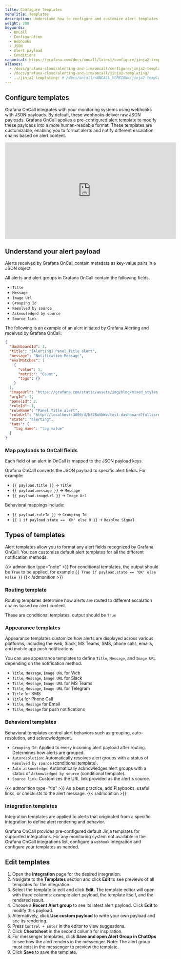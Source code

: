 ```yaml
---
title: Configure templates
menuTitle: Templates
description: Understand how to configure and customize alert templates for OnCall.
weight: 200
keywords:
  - OnCall
  - Configuration
  - Webhooks
  - JSON
  - Alert payload
  - Conditions
canonical: https://grafana.com/docs/oncall/latest/configure/jinja2-templating/
aliases:
  - /docs/grafana-cloud/alerting-and-irm/oncall/configure/jinja2-templating/
  - /docs/grafana-cloud/alerting-and-irm/oncall/jinja2-templating/
  - ../jinja2-templating/ # /docs/oncall/<ONCALL_VERSION>/jinja2-templating/
---
```



## Configure templates

Grafana OnCall integrates with your monitoring systems using webhooks with JSON payloads.
By default, these webhooks deliver raw JSON payloads.
Grafana OnCall applies a pre-configured alert template to modify these payloads into a more human-readable format.
These templates are customizable, enabling you to format alerts and notify different escalation chains based on alert content.

<iframe width="560" height="315" src="https://www.youtube.com/embed/S6Is8hhyCos" title="YouTube video player"
frameborder="0" allow="accelerometer; autoplay; clipboard-write; encrypted-media; gyroscope; picture-in-picture;
web-share" allowfullscreen></iframe>

## Understand your alert payload

Alerts received by Grafana OnCall contain metadata as key-value pairs in a JSON object.

All alerts and alert groups in Grafana OnCall contain the following fields.

- `Title`
- `Message`
- `Image Url`
- `Grouping Id`
- `Resolved by source`
- `Acknowledged by source`
- `Source link`

The following is an example of an alert initiated by Grafana Alerting and received by Grafana OnCall:

```json
{
  "dashboardId": 1,
  "title": "[Alerting] Panel Title alert",
  "message": "Notification Message",
  "evalMatches": [
    {
      "value": 1,
      "metric": "Count",
      "tags": {}
    }
  ],
  "imageUrl": "https://grafana.com/static/assets/img/blog/mixed_styles.png",
  "orgId": 1,
  "panelId": 2,
  "ruleId": 1,
  "ruleName": "Panel Title alert",
  "ruleUrl": "http://localhost:3000/d/hZ7BuVbWz/test-dashboard?fullscreen\u0026edit\u0026tab=alert\u0026panelId=2\u0026orgId=1",
  "state": "alerting",
  "tags": {
    "tag name": "tag value"
  }
}
```

### Map payloads to OnCall fields

Each field of an alert in OnCall is mapped to the JSON payload keys.

Grafana OnCall converts the JSON payload to specific alert fields. For example:

- `{{ payload.title }}` -> `Title`
- `{{ payload.message }}` -> `Message`
- `{{ payload.imageUrl }}` -> `Image Url`

Behavioral mappings include:

- `{{ payload.ruleId }}` -> `Grouping Id`
- `{{ 1 if payload.state == 'OK' else 0 }}` -> `Resolve Signal`

## Types of templates

Alert templates allow you to format any alert fields recognized by Grafana OnCall.
You can customize default alert templates for all the different notification methods.

{{< admonition type="note" >}}
For conditional templates, the output should be `True` to be applied, for example `{{ True if payload.state == 'OK' else False }}`
{{< /admonition >}}

### Routing template

Routing templates determine how alerts are routed to different escalation chains based on alert content.

These are conditional templates, output should be `True`

### Appearance templates

Appearance templates customize how alerts are displayed across various platforms, including the web, Slack, MS Teams, SMS, phone calls, emails,
and mobile app push notifications.

You can use appearance templates to define `Title`, `Message`, and `Image URL` depending on the notification method.

- `Title`, `Message`, `Image URL` for Web
- `Title`, `Message`, `Image URL` for Slack
- `Title`, `Message`, `Image URL` for MS Teams
- `Title`, `Message`, `Image URL` for Telegram
- `Title` for SMS
- `Title` for Phone Call
- `Title`, `Message` for Email
- `Title`, `Message` for push notifications

### Behavioral templates

Behavioral templates control alert behaviors such as grouping, auto-resolution, and acknowledgment.

- `Grouping Id`: Applied to every incoming alert payload after routing. Determines how alerts are grouped.
- `Autoresolution`: Automatically resolves alert groups with a status of `Resolved by source` (conditional template).
- `Auto acknowledge`: Automatically acknowledges alert groups with a status of `Acknowledged by source` (conditional template).
- `Source link`: Customizes the URL link provided as the alert's source.

{{< admonition type="tip" >}}
As a best practice, add Playbooks, useful links, or checklists to the alert message.
{{< /admonition >}}

### Integration templates

Integration templates are applied to alerts that originated from a specific integration to define alert rendering and behavior.

Grafana OnCall provides pre-configured default Jinja templates for supported integrations.
For any monitoring system not available in the Grafana OnCall integrations list, configure a `webhook` integration and configure your templates as needed.

## Edit templates

1. Open the **Integration** page for the desired integration.
1. Navigate to the **Templates** section and click **Edit** to see previews of all templates for the integration.
1. Select the template to edit and click **Edit**.
The template editor will open with three columns: example alert payload, the template itself, and the rendered result.
1. Choose a **Recent Alert group** to see its latest alert payload. Click **Edit** to modify this payload.
1. Alternatively, click **Use custom payload** to write your own payload and see its rendering.
1. Press `Control + Enter` in the editor to view suggestions.
1. Click **Cheatsheet** in the second column for inspiration.
1. For messenger templates, click **Save and open Alert Group in ChatOps** to see how the alert renders in the messenger.
Note: The alert group must exist in the messenger to preview the template.
1. Click **Save** to save the template.
